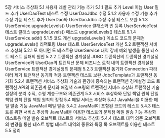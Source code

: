5장 서비스 추상화
5.1 사용자 레벨 관리 기능 추가
5.1.1 필드 추가
Level 이늄
User 필드 추가
UserDaoTest 테스트 수정
UserDaoJdbc 수정
5.1.2 사용자 수정 기능 추가
수정 기능 테스트 추가
UserDao와 UserDaoJdbc 수정
수정 테스트 보완
5.1.3 UserService.upgradeLevels()
UserService 클래스와 빈 등록
UserServiceTest 테스트 클래스
upgradeLevels() 메소드
upgradeLevels() 테스트
5.1.4 UserService.add()
5.1.5 코드 개선
upgradeLevels() 메소드 코드의 문제점
upgradeLevels() 리팩토링
User 테스트
UserServiceTest 개선
5.2 트랜잭션 서비스 추상화
5.2.1 모 아니면 도
테스트용 UserService 대역
강제 예외 발생을 통한 테스트
테스트 실패의 원인
5.2.2 트랜잭션 경계설정
JDBC 트랜잭션의 트랜잭션 경계설정
UserService와 UserDao의 트랜잭션 문제
비즈니스 로직 내의 트랜잭션 경계설정
UserService 트랜잭션 경계설정의 문제점
5.2.3 트랜잭션 동기화
Connection 파라미터 제거
트랜잭션 동기화 적용
트랜잭션 테스트 보완
JdbcTemplate과 트랜잭션 동기화
5.2.4 트랜잭션 서비스 추상화
기술과 환경에 종속되는 트랜잭션 경계설정 코드
트랜잭션 API의 의존관계 문제와 해결책
스프링의 트랜잭션 서비스 추상화
트랜잭션 기술 설정의 분리
수직, 수평 계층구조와 의존관계
5.3 서비스 추상화와 단일 책임 원칙
단일 책임 원칙
단일 책임 원칙의 장점
5.4 메일 서비스 추상화
5.4.1 JavaMail을 이용한 메일 발송 기능
JavaMail 메일 발송
5.4.2 JavaMail이 포함된 코드의 테스트
5.4.3 테스트를 위한 서비스 추상화
JavaMail을 이용한 테스트의 문제점
메일 발송 기능 추상화
테스트용 메일 발송 오브젝트
테스트와 서비스 추상화
5.4.4 테스트 대역
의존 오브젝트의 변경을 통한 테스트 방법
테스트 대역의 종류와 특징
목 오브젝트를 이용한 테스트
5.5 정리
